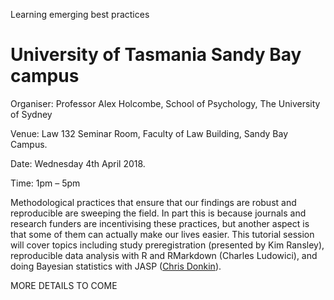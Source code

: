 Learning emerging best practices

# University of Tasmania Sandy Bay campus

Organiser: Professor Alex Holcombe, School of Psychology, The University of Sydney

Venue: Law 132 Seminar Room, Faculty of Law Building, Sandy Bay Campus.

Date: Wednesday 4th April 2018.

Time: 1pm – 5pm

Methodological practices that ensure that our findings are robust and reproducible are sweeping the field. In part this is because journals and research funders are incentivising these practices, but another aspect is that some of them can actually make our lives easier. This tutorial session will cover topics including study preregistration (presented by Kim Ransley), reproducible data analysis with R and RMarkdown (Charles Ludowici), and doing Bayesian statistics with JASP ([Chris Donkin](http://www.psy.unsw.edu.au/contacts-people/academic-staff/dr-chris-donkin)). 

MORE DETAILS TO COME